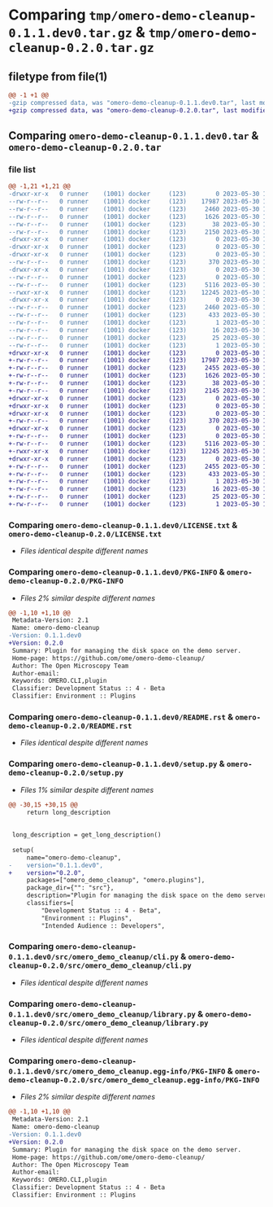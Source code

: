 # Comparing `tmp/omero-demo-cleanup-0.1.1.dev0.tar.gz` & `tmp/omero-demo-cleanup-0.2.0.tar.gz`

## filetype from file(1)

```diff
@@ -1 +1 @@
-gzip compressed data, was "omero-demo-cleanup-0.1.1.dev0.tar", last modified: Tue May 30 11:24:45 2023, max compression
+gzip compressed data, was "omero-demo-cleanup-0.2.0.tar", last modified: Tue May 30 11:36:24 2023, max compression
```

## Comparing `omero-demo-cleanup-0.1.1.dev0.tar` & `omero-demo-cleanup-0.2.0.tar`

### file list

```diff
@@ -1,21 +1,21 @@
-drwxr-xr-x   0 runner    (1001) docker     (123)        0 2023-05-30 11:24:45.236095 omero-demo-cleanup-0.1.1.dev0/
--rw-r--r--   0 runner    (1001) docker     (123)    17987 2023-05-30 11:24:39.000000 omero-demo-cleanup-0.1.1.dev0/LICENSE.txt
--rw-r--r--   0 runner    (1001) docker     (123)     2460 2023-05-30 11:24:45.236095 omero-demo-cleanup-0.1.1.dev0/PKG-INFO
--rw-r--r--   0 runner    (1001) docker     (123)     1626 2023-05-30 11:24:39.000000 omero-demo-cleanup-0.1.1.dev0/README.rst
--rw-r--r--   0 runner    (1001) docker     (123)       38 2023-05-30 11:24:45.236095 omero-demo-cleanup-0.1.1.dev0/setup.cfg
--rw-r--r--   0 runner    (1001) docker     (123)     2150 2023-05-30 11:24:39.000000 omero-demo-cleanup-0.1.1.dev0/setup.py
-drwxr-xr-x   0 runner    (1001) docker     (123)        0 2023-05-30 11:24:45.232095 omero-demo-cleanup-0.1.1.dev0/src/
-drwxr-xr-x   0 runner    (1001) docker     (123)        0 2023-05-30 11:24:45.232095 omero-demo-cleanup-0.1.1.dev0/src/omero/
-drwxr-xr-x   0 runner    (1001) docker     (123)        0 2023-05-30 11:24:45.232095 omero-demo-cleanup-0.1.1.dev0/src/omero/plugins/
--rw-r--r--   0 runner    (1001) docker     (123)      370 2023-05-30 11:24:39.000000 omero-demo-cleanup-0.1.1.dev0/src/omero/plugins/democleanup.py
-drwxr-xr-x   0 runner    (1001) docker     (123)        0 2023-05-30 11:24:45.232095 omero-demo-cleanup-0.1.1.dev0/src/omero_demo_cleanup/
--rw-r--r--   0 runner    (1001) docker     (123)        0 2023-05-30 11:24:39.000000 omero-demo-cleanup-0.1.1.dev0/src/omero_demo_cleanup/__init__.py
--rw-r--r--   0 runner    (1001) docker     (123)     5116 2023-05-30 11:24:39.000000 omero-demo-cleanup-0.1.1.dev0/src/omero_demo_cleanup/cli.py
--rwxr-xr-x   0 runner    (1001) docker     (123)    12245 2023-05-30 11:24:39.000000 omero-demo-cleanup-0.1.1.dev0/src/omero_demo_cleanup/library.py
-drwxr-xr-x   0 runner    (1001) docker     (123)        0 2023-05-30 11:24:45.236095 omero-demo-cleanup-0.1.1.dev0/src/omero_demo_cleanup.egg-info/
--rw-r--r--   0 runner    (1001) docker     (123)     2460 2023-05-30 11:24:45.000000 omero-demo-cleanup-0.1.1.dev0/src/omero_demo_cleanup.egg-info/PKG-INFO
--rw-r--r--   0 runner    (1001) docker     (123)      433 2023-05-30 11:24:45.000000 omero-demo-cleanup-0.1.1.dev0/src/omero_demo_cleanup.egg-info/SOURCES.txt
--rw-r--r--   0 runner    (1001) docker     (123)        1 2023-05-30 11:24:45.000000 omero-demo-cleanup-0.1.1.dev0/src/omero_demo_cleanup.egg-info/dependency_links.txt
--rw-r--r--   0 runner    (1001) docker     (123)       16 2023-05-30 11:24:45.000000 omero-demo-cleanup-0.1.1.dev0/src/omero_demo_cleanup.egg-info/requires.txt
--rw-r--r--   0 runner    (1001) docker     (123)       25 2023-05-30 11:24:45.000000 omero-demo-cleanup-0.1.1.dev0/src/omero_demo_cleanup.egg-info/top_level.txt
--rw-r--r--   0 runner    (1001) docker     (123)        1 2023-05-30 11:24:45.000000 omero-demo-cleanup-0.1.1.dev0/src/omero_demo_cleanup.egg-info/zip-safe
+drwxr-xr-x   0 runner    (1001) docker     (123)        0 2023-05-30 11:36:24.239723 omero-demo-cleanup-0.2.0/
+-rw-r--r--   0 runner    (1001) docker     (123)    17987 2023-05-30 11:36:19.000000 omero-demo-cleanup-0.2.0/LICENSE.txt
+-rw-r--r--   0 runner    (1001) docker     (123)     2455 2023-05-30 11:36:24.239723 omero-demo-cleanup-0.2.0/PKG-INFO
+-rw-r--r--   0 runner    (1001) docker     (123)     1626 2023-05-30 11:36:19.000000 omero-demo-cleanup-0.2.0/README.rst
+-rw-r--r--   0 runner    (1001) docker     (123)       38 2023-05-30 11:36:24.239723 omero-demo-cleanup-0.2.0/setup.cfg
+-rw-r--r--   0 runner    (1001) docker     (123)     2145 2023-05-30 11:36:20.000000 omero-demo-cleanup-0.2.0/setup.py
+drwxr-xr-x   0 runner    (1001) docker     (123)        0 2023-05-30 11:36:24.239723 omero-demo-cleanup-0.2.0/src/
+drwxr-xr-x   0 runner    (1001) docker     (123)        0 2023-05-30 11:36:24.239723 omero-demo-cleanup-0.2.0/src/omero/
+drwxr-xr-x   0 runner    (1001) docker     (123)        0 2023-05-30 11:36:24.239723 omero-demo-cleanup-0.2.0/src/omero/plugins/
+-rw-r--r--   0 runner    (1001) docker     (123)      370 2023-05-30 11:36:20.000000 omero-demo-cleanup-0.2.0/src/omero/plugins/democleanup.py
+drwxr-xr-x   0 runner    (1001) docker     (123)        0 2023-05-30 11:36:24.239723 omero-demo-cleanup-0.2.0/src/omero_demo_cleanup/
+-rw-r--r--   0 runner    (1001) docker     (123)        0 2023-05-30 11:36:20.000000 omero-demo-cleanup-0.2.0/src/omero_demo_cleanup/__init__.py
+-rw-r--r--   0 runner    (1001) docker     (123)     5116 2023-05-30 11:36:20.000000 omero-demo-cleanup-0.2.0/src/omero_demo_cleanup/cli.py
+-rwxr-xr-x   0 runner    (1001) docker     (123)    12245 2023-05-30 11:36:20.000000 omero-demo-cleanup-0.2.0/src/omero_demo_cleanup/library.py
+drwxr-xr-x   0 runner    (1001) docker     (123)        0 2023-05-30 11:36:24.239723 omero-demo-cleanup-0.2.0/src/omero_demo_cleanup.egg-info/
+-rw-r--r--   0 runner    (1001) docker     (123)     2455 2023-05-30 11:36:24.000000 omero-demo-cleanup-0.2.0/src/omero_demo_cleanup.egg-info/PKG-INFO
+-rw-r--r--   0 runner    (1001) docker     (123)      433 2023-05-30 11:36:24.000000 omero-demo-cleanup-0.2.0/src/omero_demo_cleanup.egg-info/SOURCES.txt
+-rw-r--r--   0 runner    (1001) docker     (123)        1 2023-05-30 11:36:24.000000 omero-demo-cleanup-0.2.0/src/omero_demo_cleanup.egg-info/dependency_links.txt
+-rw-r--r--   0 runner    (1001) docker     (123)       16 2023-05-30 11:36:24.000000 omero-demo-cleanup-0.2.0/src/omero_demo_cleanup.egg-info/requires.txt
+-rw-r--r--   0 runner    (1001) docker     (123)       25 2023-05-30 11:36:24.000000 omero-demo-cleanup-0.2.0/src/omero_demo_cleanup.egg-info/top_level.txt
+-rw-r--r--   0 runner    (1001) docker     (123)        1 2023-05-30 11:36:24.000000 omero-demo-cleanup-0.2.0/src/omero_demo_cleanup.egg-info/zip-safe
```

### Comparing `omero-demo-cleanup-0.1.1.dev0/LICENSE.txt` & `omero-demo-cleanup-0.2.0/LICENSE.txt`

 * *Files identical despite different names*

### Comparing `omero-demo-cleanup-0.1.1.dev0/PKG-INFO` & `omero-demo-cleanup-0.2.0/PKG-INFO`

 * *Files 2% similar despite different names*

```diff
@@ -1,10 +1,10 @@
 Metadata-Version: 2.1
 Name: omero-demo-cleanup
-Version: 0.1.1.dev0
+Version: 0.2.0
 Summary: Plugin for managing the disk space on the demo server.
 Home-page: https://github.com/ome/omero-demo-cleanup/
 Author: The Open Microscopy Team
 Author-email: 
 Keywords: OMERO.CLI,plugin
 Classifier: Development Status :: 4 - Beta
 Classifier: Environment :: Plugins
```

### Comparing `omero-demo-cleanup-0.1.1.dev0/README.rst` & `omero-demo-cleanup-0.2.0/README.rst`

 * *Files identical despite different names*

### Comparing `omero-demo-cleanup-0.1.1.dev0/setup.py` & `omero-demo-cleanup-0.2.0/setup.py`

 * *Files 1% similar despite different names*

```diff
@@ -30,15 +30,15 @@
     return long_description
 
 
 long_description = get_long_description()
 
 setup(
     name="omero-demo-cleanup",
-    version="0.1.1.dev0",
+    version="0.2.0",
     packages=["omero_demo_cleanup", "omero.plugins"],
     package_dir={"": "src"},
     description="Plugin for managing the disk space on the demo server.",
     classifiers=[
         "Development Status :: 4 - Beta",
         "Environment :: Plugins",
         "Intended Audience :: Developers",
```

### Comparing `omero-demo-cleanup-0.1.1.dev0/src/omero_demo_cleanup/cli.py` & `omero-demo-cleanup-0.2.0/src/omero_demo_cleanup/cli.py`

 * *Files identical despite different names*

### Comparing `omero-demo-cleanup-0.1.1.dev0/src/omero_demo_cleanup/library.py` & `omero-demo-cleanup-0.2.0/src/omero_demo_cleanup/library.py`

 * *Files identical despite different names*

### Comparing `omero-demo-cleanup-0.1.1.dev0/src/omero_demo_cleanup.egg-info/PKG-INFO` & `omero-demo-cleanup-0.2.0/src/omero_demo_cleanup.egg-info/PKG-INFO`

 * *Files 2% similar despite different names*

```diff
@@ -1,10 +1,10 @@
 Metadata-Version: 2.1
 Name: omero-demo-cleanup
-Version: 0.1.1.dev0
+Version: 0.2.0
 Summary: Plugin for managing the disk space on the demo server.
 Home-page: https://github.com/ome/omero-demo-cleanup/
 Author: The Open Microscopy Team
 Author-email: 
 Keywords: OMERO.CLI,plugin
 Classifier: Development Status :: 4 - Beta
 Classifier: Environment :: Plugins
```

